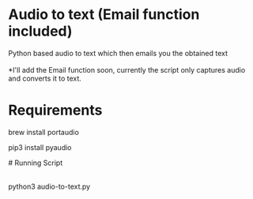 # Audio to text (Email function included)
Python based audio to text which then emails you the obtained text
<br>
<br>
*I'll add the Email function soon, currently the script only captures audio and converts it to text. 

# Requirements
<p>brew install portaudio</p>
<p>pip3 install pyaudio</p>
# Running Script
<br>
<br>
<p>python3 audio-to-text.py</p>
